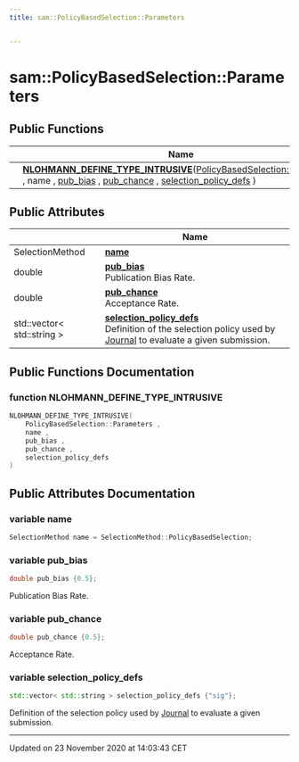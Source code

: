 ```yaml
---
title: sam::PolicyBasedSelection::Parameters


---
```


# sam::PolicyBasedSelection::Parameters



















## Public Functions

|                | Name           |
| -------------- | -------------- |
|  | **[NLOHMANN_DEFINE_TYPE_INTRUSIVE](/doxygen/Classes/structsam_1_1_policy_based_selection_1_1_parameters/#function-nlohmann_define_type_intrusive)**([PolicyBasedSelection::Parameters](/doxygen/Classes/structsam_1_1_policy_based_selection_1_1_parameters/) , name , [pub_bias](/doxygen/Classes/structsam_1_1_policy_based_selection_1_1_parameters/#variable-pub_bias) , [pub_chance](/doxygen/Classes/structsam_1_1_policy_based_selection_1_1_parameters/#variable-pub_chance) , [selection_policy_defs](/doxygen/Classes/structsam_1_1_policy_based_selection_1_1_parameters/#variable-selection_policy_defs) )  |


## Public Attributes

|                | Name           |
| -------------- | -------------- |
| SelectionMethod | **[name](/doxygen/Classes/structsam_1_1_policy_based_selection_1_1_parameters/#variable-name)**  |
| double | **[pub_bias](/doxygen/Classes/structsam_1_1_policy_based_selection_1_1_parameters/#variable-pub_bias)** <br>Publication Bias Rate.  |
| double | **[pub_chance](/doxygen/Classes/structsam_1_1_policy_based_selection_1_1_parameters/#variable-pub_chance)** <br>Acceptance Rate.  |
| std::vector< std::string > | **[selection_policy_defs](/doxygen/Classes/structsam_1_1_policy_based_selection_1_1_parameters/#variable-selection_policy_defs)** <br>Definition of the selection policy used by [Journal](/doxygen/Classes/classsam_1_1_journal/) to evaluate a given submission.  |














## Public Functions Documentation

### function NLOHMANN_DEFINE_TYPE_INTRUSIVE

```cpp
NLOHMANN_DEFINE_TYPE_INTRUSIVE(
    PolicyBasedSelection::Parameters ,
    name ,
    pub_bias ,
    pub_chance ,
    selection_policy_defs 
)
```































## Public Attributes Documentation

### variable name

```cpp
SelectionMethod name = SelectionMethod::PolicyBasedSelection;
```





























### variable pub_bias

```cpp
double pub_bias {0.5};
```

Publication Bias Rate. 




























### variable pub_chance

```cpp
double pub_chance {0.5};
```

Acceptance Rate. 




























### variable selection_policy_defs

```cpp
std::vector< std::string > selection_policy_defs {"sig"};
```

Definition of the selection policy used by [Journal](/doxygen/Classes/classsam_1_1_journal/) to evaluate a given submission. 
































-------------------------------

Updated on 23 November 2020 at 14:03:43 CET